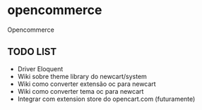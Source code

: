 # opencommerce
Opencommerce

## TODO LIST

* Driver Eloquent
* Wiki sobre theme library do newcart/system
* Wiki como converter extensão oc para newcart
* Wiki como converter tema oc para newcart
* Integrar com extension store do opencart.com (futuramente)